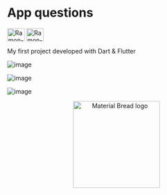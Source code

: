 # App questions 
<img align="center" alt="Ramon-Dart" height="30" width="40" src="https://cdn.jsdelivr.net/gh/devicons/devicon/icons/dart/dart-original.svg"> <img align="center" alt="Ramon-Flutter" height="30" width="40" src="https://cdn.jsdelivr.net/gh/devicons/devicon/icons/flutter/flutter-original.svg">


My first project developed with Dart & Flutter





![image](https://user-images.githubusercontent.com/89648821/170499174-1829adce-6135-4509-b133-e9b1d0ce3335.png)

![image](https://user-images.githubusercontent.com/89648821/170499233-cd82342b-8868-42b8-980f-8cf3f7c091ce.png)

![image](https://user-images.githubusercontent.com/89648821/170500618-18a422f7-7edd-4f81-bf75-87cdeeef29b8.png)





<p align="center">
  <img width="200" src="[https://user-images.githubusercontent.com/89648821/170500618-18a422f7-7edd-4f81-bf75-87cdeeef29b8.png)" alt="Material Bread logo">
</p>
